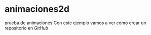 # animaciones2d
prueba de animaciones
Con este ejemplo vamos a ver como crear un repositorio en _GitHub_
